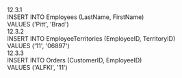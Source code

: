 
12.3.1  
INSERT INTO Employees (LastName, FirstName)  
VALUES ('Pitt', 'Brad')  
12.3.2  
INSERT INTO EmployeeTerritories (EmployeeID, TerritoryID)  
VALUES ('11', '06897')  
12.3.3  
INSERT INTO Orders (CustomerID, EmployeeID)  
VALUES ('ALFKI', '11')  

